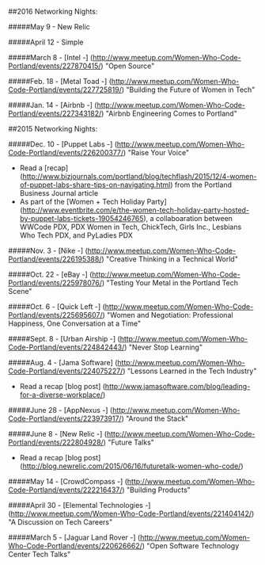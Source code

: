 ##2016 Networking Nights:

#####May 9 - New Relic

#####April 12 - Simple

#####March 8 - [Intel -] (http://www.meetup.com/Women-Who-Code-Portland/events/227870415/) "Open Source"

#####Feb. 18 - [Metal Toad -] (http://www.meetup.com/Women-Who-Code-Portland/events/227725819/) "Building the Future of Women in Tech"

#####Jan. 14 - [Airbnb -] (http://www.meetup.com/Women-Who-Code-Portland/events/227343182/) "Airbnb Engineering Comes to Portland"

##2015 Networking Nights:

#####Dec. 10 - [Puppet Labs -] (http://www.meetup.com/Women-Who-Code-Portland/events/226200377/) "Raise Your Voice" 
* Read a [recap] (http://www.bizjournals.com/portland/blog/techflash/2015/12/4-women-of-puppet-labs-share-tips-on-navigating.html) from the Portland Business Journal article
* As part of the [Women + Tech Holiday Party] (http://www.eventbrite.com/e/the-women-tech-holiday-party-hosted-by-puppet-labs-tickets-19054246765), a collaboaration between WWCode PDX, PDX Women in Tech, ChickTech, Girls Inc., Lesbians Who Tech PDX, and PyLadies PDX

#####Nov. 3 - [Nike -] (http://www.meetup.com/Women-Who-Code-Portland/events/226195388/) "Creative Thinking in a Technical World"

#####Oct. 22 - [eBay -] (http://www.meetup.com/Women-Who-Code-Portland/events/225978076/) "Testing Your Metal in the Portland Tech Scene"

#####Oct. 6 - [Quick Left -] (http://www.meetup.com/Women-Who-Code-Portland/events/225695607/) "Women and Negotiation: Professional Happiness, One Conversation at a Time" 

#####Sept. 8 - [Urban Airship -] (http://www.meetup.com/Women-Who-Code-Portland/events/224842443/) "Never Stop Learning"

#####Aug. 4 - [Jama Software] (http://www.meetup.com/Women-Who-Code-Portland/events/224075227/) "Lessons Learned in the Tech Industry" 
* Read a recap [blog post] (http://www.jamasoftware.com/blog/leading-for-a-diverse-workplace/)

#####June 28 - [AppNexus -] (http://www.meetup.com/Women-Who-Code-Portland/events/223973917/) "Around the Stack"

#####June 8 - [New Relic -] (http://www.meetup.com/Women-Who-Code-Portland/events/222804928/) "Future Talks"
* Read a recap [blog post] (http://blog.newrelic.com/2015/06/16/futuretalk-women-who-code/)

#####May 14 - [CrowdCompass -] (http://www.meetup.com/Women-Who-Code-Portland/events/222216437/) "Building Products"

#####April 30 - [Elemental Technologies -] (http://www.meetup.com/Women-Who-Code-Portland/events/221404142/) "A Discussion on Tech Careers"

#####March 5 - [Jaguar Land Rover -] (http://www.meetup.com/Women-Who-Code-Portland/events/220626662/) "Open Software Technology Center Tech Talks"
